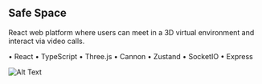 <h2 id='title'>Safe Space</h2>
React web platform where users can meet in a 3D virtual environment and interact via video calls.

• React • TypeScript • Three.js • Cannon • Zustand • SocketIO • Express

![Alt Text](client-react/public/videoCapture.gif)
